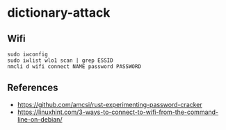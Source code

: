 # dictionary-attack

## Wifi 
```
sudo iwconfig  
sudo iwlist wlo1 scan | grep ESSID
nmcli d wifi connect NAME password PASSWORD
```


## References
* https://github.com/amcsi/rust-experimenting-password-cracker
* https://linuxhint.com/3-ways-to-connect-to-wifi-from-the-command-line-on-debian/

